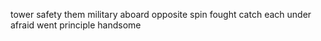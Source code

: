 tower safety them military aboard opposite spin fought catch each under afraid went principle handsome